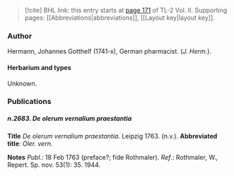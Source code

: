 > [!cite] BHL link: this entry starts at [page 171](https://www.biodiversitylibrary.org/item/103253#page/197/mode/1up) of TL-2 Vol. II.
> Supporting pages: [[Abbreviations|abbreviations]], [[Layout key|layout key]].

### Author

Hermann, Johannes Gotthelf (1741-x), German pharmacist. (*J. Herm.*).

#### Herbarium and types

Unknown.

### Publications

##### n.2683. De olerum vernalium praestantia

**Title**
*De olerum vernalium praestantia*. Leipzig 1763. (n.v.).
**Abbreviated title**: *Oler. vern.*

**Notes**
*Publ*.: 18 Feb 1763 (preface?; fide Rothmaler).
*Ref*.: Rothmaler, W., Repert. Sp. nov. 53(1): 35. 1944.

